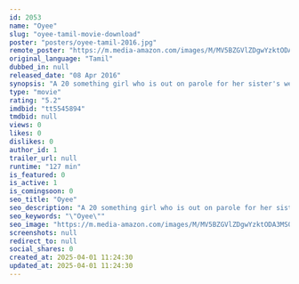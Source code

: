```yaml
---
id: 2053
name: "Oyee"
slug: "oyee-tamil-movie-download"
poster: "posters/oyee-tamil-2016.jpg"
remote_poster: "https://m.media-amazon.com/images/M/MV5BZGVlZDgwYzktODA3MS00ZGEyLTg1MjAtM2E0YmI0YmM2ODhlXkEyXkFqcGc@._V1_SX300.jpg"
original_language: "Tamil"
dubbed_in: null
released_date: "08 Apr 2016"
synopsis: "A 20 something girl who is out on parole for her sister's wedding, gets entangled in confusion after her visit to a joint family."
type: "movie"
rating: "5.2"
imdbid: "tt5545894"
tmdbid: null
views: 0
likes: 0
dislikes: 0
author_id: 1
trailer_url: null
runtime: "127 min"
is_featured: 0
is_active: 1
is_comingsoon: 0
seo_title: "Oyee"
seo_description: "A 20 something girl who is out on parole for her sister's wedding, gets entangled in confusion after her visit to a joint family."
seo_keywords: "\"Oyee\""
seo_image: "https://m.media-amazon.com/images/M/MV5BZGVlZDgwYzktODA3MS00ZGEyLTg1MjAtM2E0YmI0YmM2ODhlXkEyXkFqcGc@._V1_SX300.jpg"
screenshots: null
redirect_to: null
social_shares: 0
created_at: 2025-04-01 11:24:30
updated_at: 2025-04-01 11:24:30
---
```


